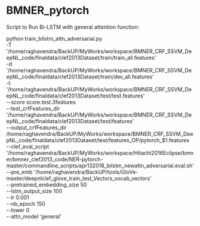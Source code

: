 # BMNER_pytorch

Script to Run Bi-LSTM with general attention function:

python train_bilstm_attn_adversarial.py \
-T '/home/raghavendra/BackUP/MyWorks/workspace/BMNER_CRF_SSVM_DeepNL_code/finaldata/clef2013Dataset/train/train_all.features' \
-d '/home/raghavendra/BackUP/MyWorks/workspace/BMNER_CRF_SSVM_DeepNL_code/finaldata/clef2013Dataset/train/dev_all.features' \
-t '/home/raghavendra/BackUP/MyWorks/workspace/BMNER_CRF_SSVM_DeepNL_code/finaldata/clef2013Dataset/test/test.features' \
--score score.test.3features \
--test_crfFeatures_dir '/home/raghavendra/BackUP/MyWorks/workspace/BMNER_CRF_SSVM_DeepNL_code/finaldata/clef2013Dataset/test/features' \
--output_crfFeatures_dir /home/raghavendra/BackUP/MyWorks/workspace/BMNER_CRF_SSVM_DeepNL_code/finaldata/clef2013Dataset/test/features_OP/pytorch_$1.features  \
--clef_eval_script '/home/raghavendra/BackUP/MyWorks/workspace/Hitachi2016Eclipse/bmner/bmner_clef2013_code/NER-pytorch-master/commandline_scripts/apr132018_bilstm_newattn_adversarial.eval.sh' \
--pre_emb '/home/raghavendra/BackUP/tools/GloVe-master/deepnlclef_glove_train_test_Vectors_vocab_vectors' \
--pretrained_embedding_size 50 \
--lstm_output_size 100 \
--lr 0.001 \
--nb_epoch 150 \
--lower 0 \
--attn_model 'general'
